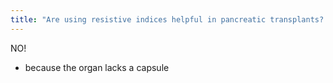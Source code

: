 ```yaml
---
title: "Are using resistive indices helpful in pancreatic transplants? why?"
---
```

NO!
- because the organ lacks a capsule

